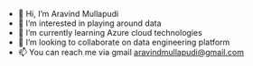 - 👋 Hi, I’m Aravind Mullapudi
- 👀 I’m interested in playing around data
- 🌱 I’m currently learning Azure cloud technologies
- 💞️ I’m looking to collaborate on data engineering platform
- 📫 You can reach me via gmail aravindmullapudi@gmail.com

<!---
I'm passionate data engineer working for various clients on building the best end to end data solutions.  
--->
